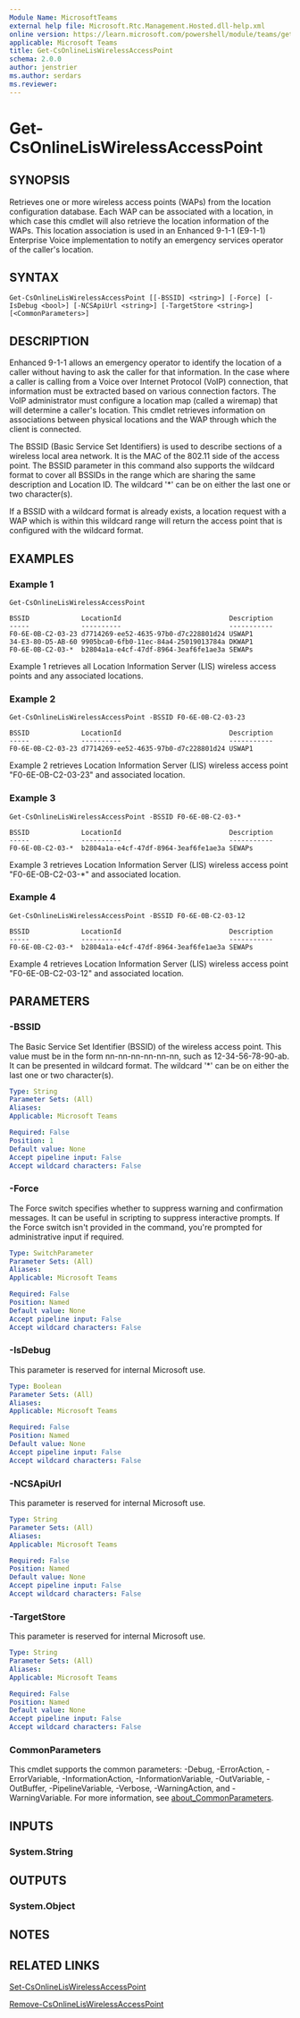 ```yaml
---
Module Name: MicrosoftTeams
external help file: Microsoft.Rtc.Management.Hosted.dll-help.xml
online version: https://learn.microsoft.com/powershell/module/teams/get-csonlineliswirelessaccesspoint
applicable: Microsoft Teams
title: Get-CsOnlineLisWirelessAccessPoint
schema: 2.0.0
author: jenstrier
ms.author: serdars
ms.reviewer:
---
```


# Get-CsOnlineLisWirelessAccessPoint

## SYNOPSIS
Retrieves one or more wireless access points (WAPs) from the location configuration database. Each WAP can be associated with a location, in which case this cmdlet will also retrieve the location information of the WAPs. This location association is used in an Enhanced 9-1-1 (E9-1-1) Enterprise Voice implementation to notify an emergency services operator of the caller's location.

## SYNTAX

```
Get-CsOnlineLisWirelessAccessPoint [[-BSSID] <string>] [-Force] [-IsDebug <bool>] [-NCSApiUrl <string>] [-TargetStore <string>] [<CommonParameters>]
```

## DESCRIPTION
Enhanced 9-1-1 allows an emergency operator to identify the location of a caller without having to ask the caller for that information. In the case where a caller is calling from a Voice over Internet Protocol (VoIP) connection, that information must be extracted based on various connection factors. The VoIP administrator must configure a location map (called a wiremap) that will determine a caller's location. This cmdlet retrieves information on associations between physical locations and the WAP through which the client is connected.

The BSSID (Basic Service Set Identifiers) is used to describe sections of a wireless local area network. It is the MAC of the 802.11 side of the access point. The BSSID parameter in this command also supports the wildcard format to cover all BSSIDs in the range which are sharing the same description and Location ID. The wildcard '*' can be on either the last one or two character(s).

If a BSSID with a wildcard format is already exists, a location request with a WAP which is within this wildcard range will return the access point that is configured with the wildcard format.

## EXAMPLES

### Example 1
```
Get-CsOnlineLisWirelessAccessPoint
```
```output
BSSID             LocationId                           Description
-----             ----------                           -----------
F0-6E-0B-C2-03-23 d7714269-ee52-4635-97b0-d7c228801d24 USWAP1
34-E3-80-D5-AB-60 9905bca0-6fb0-11ec-84a4-25019013784a DKWAP1
F0-6E-0B-C2-03-*  b2804a1a-e4cf-47df-8964-3eaf6fe1ae3a SEWAPs
```

Example 1 retrieves all Location Information Server (LIS) wireless access points and any associated locations.

### Example 2
```
Get-CsOnlineLisWirelessAccessPoint -BSSID F0-6E-0B-C2-03-23
```
```output
BSSID             LocationId                           Description
-----             ----------                           -----------
F0-6E-0B-C2-03-23 d7714269-ee52-4635-97b0-d7c228801d24 USWAP1
```

Example 2 retrieves Location Information Server (LIS) wireless access point "F0-6E-0B-C2-03-23" and associated location.

### Example 3
```
Get-CsOnlineLisWirelessAccessPoint -BSSID F0-6E-0B-C2-03-*
```
```output
BSSID             LocationId                           Description
-----             ----------                           -----------
F0-6E-0B-C2-03-*  b2804a1a-e4cf-47df-8964-3eaf6fe1ae3a SEWAPs
```

Example 3 retrieves Location Information Server (LIS) wireless access point "F0-6E-0B-C2-03-*" and associated location.

### Example 4
```
Get-CsOnlineLisWirelessAccessPoint -BSSID F0-6E-0B-C2-03-12
```
```output
BSSID             LocationId                           Description
-----             ----------                           -----------
F0-6E-0B-C2-03-*  b2804a1a-e4cf-47df-8964-3eaf6fe1ae3a SEWAPs
```

Example 4 retrieves Location Information Server (LIS) wireless access point "F0-6E-0B-C2-03-12" and associated location.

## PARAMETERS

### -BSSID
The Basic Service Set Identifier (BSSID) of the wireless access point. This value must be in the form nn-nn-nn-nn-nn-nn, such as 12-34-56-78-90-ab. It can be presented in wildcard format. The wildcard '*' can be on either the last one or two character(s).

```yaml
Type: String
Parameter Sets: (All)
Aliases:
Applicable: Microsoft Teams

Required: False
Position: 1
Default value: None
Accept pipeline input: False
Accept wildcard characters: False
```

### -Force
The Force switch specifies whether to suppress warning and confirmation messages.
It can be useful in scripting to suppress interactive prompts.
If the Force switch isn't provided in the command, you're prompted for administrative input if required.

```yaml
Type: SwitchParameter
Parameter Sets: (All)
Aliases:
Applicable: Microsoft Teams

Required: False
Position: Named
Default value: None
Accept pipeline input: False
Accept wildcard characters: False
```

### -IsDebug
This parameter is reserved for internal Microsoft use.

```yaml
Type: Boolean
Parameter Sets: (All)
Aliases:
Applicable: Microsoft Teams

Required: False
Position: Named
Default value: None
Accept pipeline input: False
Accept wildcard characters: False
```

### -NCSApiUrl
This parameter is reserved for internal Microsoft use.

```yaml
Type: String
Parameter Sets: (All)
Aliases:
Applicable: Microsoft Teams

Required: False
Position: Named
Default value: None
Accept pipeline input: False
Accept wildcard characters: False
```

### -TargetStore
This parameter is reserved for internal Microsoft use.

```yaml
Type: String
Parameter Sets: (All)
Aliases:
Applicable: Microsoft Teams

Required: False
Position: Named
Default value: None
Accept pipeline input: False
Accept wildcard characters: False
```

### CommonParameters
This cmdlet supports the common parameters: -Debug, -ErrorAction, -ErrorVariable, -InformationAction, -InformationVariable, -OutVariable, -OutBuffer, -PipelineVariable, -Verbose, -WarningAction, and -WarningVariable. For more information, see [about_CommonParameters](https://go.microsoft.com/fwlink/?LinkID=113216).


## INPUTS

### System.String

## OUTPUTS

### System.Object

## NOTES

## RELATED LINKS

[Set-CsOnlineLisWirelessAccessPoint](Set-CsOnlineLisWirelessAccessPoint.md)

[Remove-CsOnlineLisWirelessAccessPoint](Remove-CsOnlineLisWirelessAccessPoint.md)
